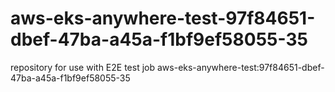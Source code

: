 # aws-eks-anywhere-test-97f84651-dbef-47ba-a45a-f1bf9ef58055-35
repository for use with E2E test job aws-eks-anywhere-test:97f84651-dbef-47ba-a45a-f1bf9ef58055-35
